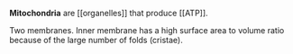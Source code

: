 **Mitochondria** are [[organelles]] that produce [[ATP]].

Two membranes. Inner membrane has a high surface area to volume ratio because of the large number of folds (cristae). 

